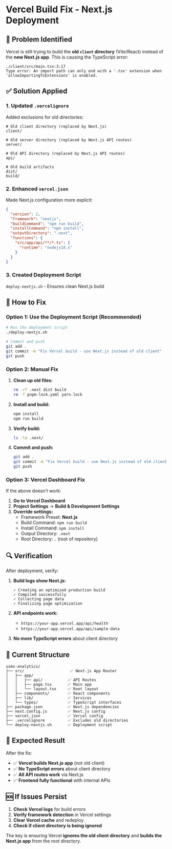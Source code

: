 # Vercel Build Fix - Next.js Deployment

## 🚨 Problem Identified

Vercel is still trying to build the **old `client` directory** (Vite/React) instead of the **new Next.js app**. This is causing the TypeScript error:

```
./client/src/main.tsx:3:17
Type error: An import path can only end with a '.tsx' extension when 'allowImportingTsExtensions' is enabled.
```

## ✅ Solution Applied

### 1. **Updated `.vercelignore`**
Added exclusions for old directories:
```
# Old client directory (replaced by Next.js)
client/

# Old server directory (replaced by Next.js API routes)
server/

# Old API directory (replaced by Next.js API routes)
api/

# Old build artifacts
dist/
build/
```

### 2. **Enhanced `vercel.json`**
Made Next.js configuration more explicit:
```json
{
  "version": 2,
  "framework": "nextjs",
  "buildCommand": "npm run build",
  "installCommand": "npm install",
  "outputDirectory": ".next",
  "functions": {
    "src/app/api/**/*.ts": {
      "runtime": "nodejs18.x"
    }
  }
}
```

### 3. **Created Deployment Script**
`deploy-nextjs.sh` - Ensures clean Next.js build

## 🚀 How to Fix

### Option 1: Use the Deployment Script (Recommended)

```bash
# Run the deployment script
./deploy-nextjs.sh

# Commit and push
git add .
git commit -m "Fix Vercel build - use Next.js instead of old client"
git push
```

### Option 2: Manual Fix

1. **Clean up old files:**
   ```bash
   rm -rf .next dist build
   rm -f pnpm-lock.yaml yarn.lock
   ```

2. **Install and build:**
   ```bash
   npm install
   npm run build
   ```

3. **Verify build:**
   ```bash
   ls -la .next/
   ```

4. **Commit and push:**
   ```bash
   git add .
   git commit -m "Fix Vercel build - use Next.js instead of old client"
   git push
   ```

### Option 3: Vercel Dashboard Fix

If the above doesn't work:

1. **Go to Vercel Dashboard**
2. **Project Settings** → **Build & Development Settings**
3. **Override settings:**
   - Framework Preset: **Next.js**
   - Build Command: `npm run build`
   - Install Command: `npm install`
   - Output Directory: `.next`
   - Root Directory: `.` (root of repository)

## 🔍 Verification

After deployment, verify:

1. **Build logs show Next.js:**
   ```
   ✓ Creating an optimized production build
   ✓ Compiled successfully
   ✓ Collecting page data
   ✓ Finalizing page optimization
   ```

2. **API endpoints work:**
   - `https://your-app.vercel.app/api/health`
   - `https://your-app.vercel.app/api/sample-data`

3. **No more TypeScript errors** about client directory

## 📁 Current Structure

```
usms-analytics/
├── src/                    ✅ Next.js App Router
│   ├── app/
│   │   ├── api/           ✅ API Routes
│   │   ├── page.tsx       ✅ Main app
│   │   └── layout.tsx     ✅ Root layout
│   ├── components/        ✅ React components
│   ├── lib/               ✅ Services
│   └── types/             ✅ TypeScript interfaces
├── package.json           ✅ Next.js dependencies
├── next.config.js         ✅ Next.js config
├── vercel.json            ✅ Vercel config
├── .vercelignore          ✅ Excludes old directories
└── deploy-nextjs.sh       ✅ Deployment script
```

## 🎯 Expected Result

After the fix:
- ✅ **Vercel builds Next.js app** (not old client)
- ✅ **No TypeScript errors** about client directory
- ✅ **All API routes work** via Next.js
- ✅ **Frontend fully functional** with internal APIs

## 🆘 If Issues Persist

1. **Check Vercel logs** for build errors
2. **Verify framework detection** in Vercel settings
3. **Clear Vercel cache** and redeploy
4. **Check if client directory is being ignored**

The key is ensuring Vercel **ignores the old client directory** and **builds the Next.js app** from the root directory. 